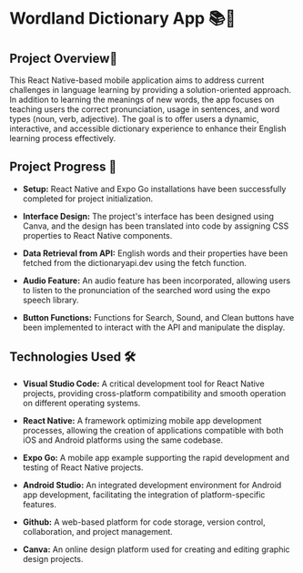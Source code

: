 
# Wordland Dictionary App 📚📱
## Project Overview📝
This React Native-based mobile application aims to address current challenges in language learning by providing a solution-oriented approach. In addition to learning the meanings of new words, the app focuses on teaching users the correct pronunciation, usage in sentences, and word types (noun, verb, adjective). The goal is to offer users a dynamic, interactive, and accessible dictionary experience to enhance their English learning process effectively.

## Project Progress 🚀
- **Setup:** React Native and Expo Go installations have been successfully completed for project initialization.

- **Interface Design:** The project's interface has been designed using Canva, and the design has been translated into code by assigning CSS properties to React Native components.

- **Data Retrieval from API:** English words and their properties have been fetched from the dictionaryapi.dev using the fetch function.

- **Audio Feature:** An audio feature has been incorporated, allowing users to listen to the pronunciation of the searched word using the expo speech library.

- **Button Functions:** Functions for Search, Sound, and Clean buttons have been implemented to interact with the API and manipulate the display.

## Technologies Used 🛠️
- **Visual Studio Code:** A critical development tool for React Native projects, providing cross-platform compatibility and smooth operation on different operating systems.

- **React Native:** A framework optimizing mobile app development processes, allowing the creation of applications compatible with both iOS and Android platforms using the same codebase.

- **Expo Go:** A mobile app example supporting the rapid development and testing of React Native projects.

- **Android Studio:** An integrated development environment for Android app development, facilitating the integration of platform-specific features.

- **Github:** A web-based platform for code storage, version control, collaboration, and project management.

- **Canva:** An online design platform used for creating and editing graphic design projects.

